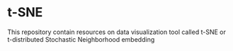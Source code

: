 # t-SNE
This repository contain resources on data visualization tool called t-SNE or t-distributed Stochastic Neighborhood embedding
